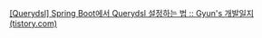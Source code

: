 [[Querydsl] Spring Boot에서 Querydsl 설정하는 법 :: Gyun's 개발일지 (tistory.com)](https://devlog-wjdrbs96.tistory.com/396)